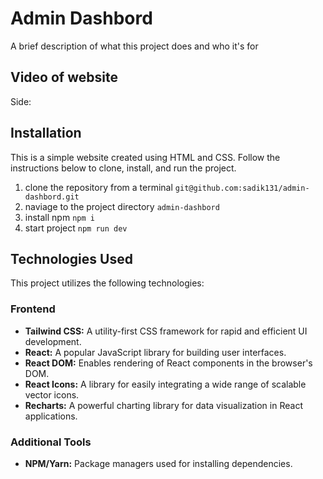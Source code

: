 
# Admin Dashbord


A brief description of what this project does and who it's for


## Video of website

Side: 
## Installation

This is a simple website created using HTML and CSS. Follow the instructions below to clone, install, and run the project.

 1. clone the repository from a terminal `git@github.com:sadik131/admin-dashbord.git`
 2. naviage to the project directory  `admin-dashbord`
 3. install npm `npm i`
 4. start project `npm run dev`
## Technologies Used  

This project utilizes the following technologies:  

### Frontend  
- **Tailwind CSS:** A utility-first CSS framework for rapid and efficient UI development.  
- **React:** A popular JavaScript library for building user interfaces.  
- **React DOM:** Enables rendering of React components in the browser's DOM.  
- **React Icons:** A library for easily integrating a wide range of scalable vector icons.  
- **Recharts:** A powerful charting library for data visualization in React applications.  

### Additional Tools  
- **NPM/Yarn:** Package managers used for installing dependencies.  
